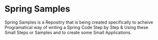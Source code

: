 # Spring Samples
Spring Samples is a Repositry that is being created specifically to acheive
Programatical way of writing a Spring Code Step by Step & Using these Small 
Steps or Samples and to create some Small Applications.
